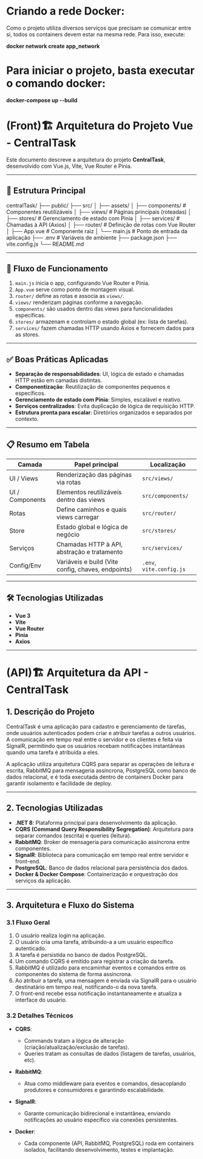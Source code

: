 # Criando a rede Docker:
Como o projeto utiliza diversos serviços que precisam se comunicar entre si, todos os containers devem estar na mesma rede.
Para isso, execute:

**docker network create app_network**

# Para iniciar o projeto, basta executar o comando docker:
**docker-compose up --build**

# (Front)🏗️ Arquitetura do Projeto Vue - CentralTask

Este documento descreve a arquitetura do projeto **CentralTask**, desenvolvido com Vue.js, Vite, Vue Router e Pinia.

---

## 📁 Estrutura Principal

centralTask/
├── public/
├── src/
│ ├── assets/
│ ├── components/ # Componentes reutilizáveis
│ ├── views/ # Páginas principais (roteadas)
│ ├── stores/ # Gerenciamento de estado com Pinia
│ ├── services/ # Chamadas à API (Axios)
│ ├── router/ # Definição de rotas com Vue Router
│ ├── App.vue # Componente raiz
│ └── main.js # Ponto de entrada da aplicação
├── .env # Variáveis de ambiente
├── package.json
├── vite.config.js
└── README.md


---

## 🔄 Fluxo de Funcionamento

1. `main.js` inicia o app, configurando Vue Router e Pinia.
2. `App.vue` serve como ponto de montagem visual.
3. `router/` define as rotas e associa as `views/`.
4. `views/` renderizam páginas conforme a navegação.
5. `components/` são usados dentro das views para funcionalidades específicas.
6. `stores/` armazenam e controlam o estado global (ex: lista de tarefas).
7. `services/` fazem chamadas HTTP usando Axios e fornecem dados para as stores.

---

## ✅ Boas Práticas Aplicadas

- **Separação de responsabilidades**: UI, lógica de estado e chamadas HTTP estão em camadas distintas.
- **Componentização**: Reutilização de componentes pequenos e específicos.
- **Gerenciamento de estado com Pinia**: Simples, escalável e reativo.
- **Serviços centralizados**: Evita duplicação de lógica de requisição HTTP.
- **Estrutura pronta para escalar**: Diretórios organizados e separados por contexto.

---

## 📋 Resumo em Tabela

| Camada        | Papel principal                                   | Localização         |
|---------------|----------------------------------------------------|---------------------|
| UI / Views    | Renderização das páginas via rotas                 | `src/views/`        |
| UI / Components| Elementos reutilizáveis dentro das views           | `src/components/`   |
| Rotas         | Define caminhos e quais views carregar             | `src/router/`       |
| Store         | Estado global e lógica de negócio                  | `src/stores/`       |
| Serviços      | Chamadas HTTP à API, abstração e tratamento        | `src/services/`     |
| Config/Env    | Variáveis e build (Vite config, chaves, endpoints) | `.env`, `vite.config.js` |

---

## 🛠️ Tecnologias Utilizadas

- **Vue 3**
- **Vite**
- **Vue Router**
- **Pinia**
- **Axios**

---

# (API)🏗️ Arquitetura da API - CentralTask

## 1. Descrição do Projeto

CentralTask é uma aplicação para cadastro e gerenciamento de tarefas, onde usuários autenticados podem criar e atribuir tarefas a outros usuários. A comunicação em tempo real entre o servidor e os clientes é feita via SignalR, permitindo que os usuários recebam notificações instantâneas quando uma tarefa é atribuída a eles.

A aplicação utiliza arquitetura CQRS para separar as operações de leitura e escrita, RabbitMQ para mensageria assíncrona, PostgreSQL como banco de dados relacional, e é toda executada dentro de containers Docker para garantir isolamento e facilidade de deploy.

---

## 2. Tecnologias Utilizadas

- **.NET 8**: Plataforma principal para desenvolvimento da aplicação.
- **CQRS (Command Query Responsibility Segregation)**: Arquitetura para separar comandos (escrita) e queries (leitura).
- **RabbitMQ**: Broker de mensageria para comunicação assíncrona entre componentes.
- **SignalR**: Biblioteca para comunicação em tempo real entre servidor e front-end.
- **PostgreSQL**: Banco de dados relacional para persistência dos dados.
- **Docker & Docker Compose**: Containerização e orquestração dos serviços da aplicação.

---

## 3. Arquitetura e Fluxo do Sistema

### 3.1 Fluxo Geral

1. O usuário realiza login na aplicação.
2. O usuário cria uma tarefa, atribuindo-a a um usuário específico autenticado.
3. A tarefa é persistida no banco de dados PostgreSQL.
4. Um comando CQRS é emitido para registrar a criação da tarefa.
5. RabbitMQ é utilizado para encaminhar eventos e comandos entre os componentes do sistema de forma assíncrona.
6. Ao atribuir a tarefa, uma mensagem é enviada via SignalR para o usuário destinatário em tempo real, notificando-o da nova tarefa.
7. O front-end recebe essa notificação instantaneamente e atualiza a interface do usuário.

### 3.2 Detalhes Técnicos

- **CQRS**:  
  - Commands tratam a lógica de alteração (criação/atualização/exclusão de tarefas).  
  - Queries tratam as consultas de dados (listagem de tarefas, usuários, etc).

- **RabbitMQ**:  
  - Atua como middleware para eventos e comandos, desacoplando produtores e consumidores e garantindo escalabilidade.

- **SignalR**:  
  - Garante comunicação bidirecional e instantânea, enviando notificações ao usuário específico via conexões persistentes.

- **Docker**:  
  - Cada componente (API, RabbitMQ, PostgreSQL) roda em containers isolados, facilitando desenvolvimento, testes e implantação.
